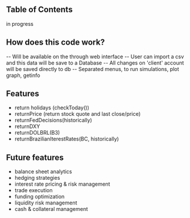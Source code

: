 

## Table of Contents
in progress


## How does this code work?
-- Will be available on the through web interface
-- User can import a csv and this data will be save to a Database
-- All changes on 'client' account will be saved directly to db
-- Separated menus, to run simulations, plot graph, getinfo


## Features
- return holidays (checkToday())
- returnPrice (return stock quote and last close/price)
- returnFedDecisions(historically)
- returnDXY
- returnDOLBRL(B3)
- returnBrazilianIterestRates(BC, historically)


## Future features
- balance sheet analytics
- hedging strategies
- interest rate pricing & risk management
- trade execution
- funding optimization
- liquidity risk management
- cash & collateral management

